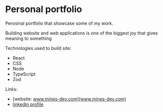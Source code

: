 # Personal portfolio

Perosinal portfolio that showcase some of my work.

Building website and web applications is one of the biggest joy that gives meaning to something




Technologies used to build site:
 - React
 - CSS
 - Node
 - TypeScript
 - Zod


Links:
- [website: www.mines-dev.com](www.mines-dev.com)
- [linkedin profile](www.linkedin.com/milos-ilic-dev)
